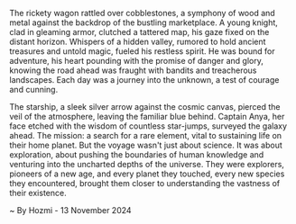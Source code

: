 
The rickety wagon rattled over cobblestones, a symphony of wood and metal against the backdrop of the bustling marketplace.  A young knight, clad in gleaming armor, clutched a tattered map, his gaze fixed on the distant horizon.  Whispers of a hidden valley, rumored to hold ancient treasures and untold magic, fueled his restless spirit.  He was bound for adventure, his heart pounding with the promise of danger and glory, knowing the road ahead was fraught with bandits and treacherous landscapes. Each day was a journey into the unknown, a test of courage and cunning.

The starship, a sleek silver arrow against the cosmic canvas, pierced the veil of the atmosphere, leaving the familiar blue behind.  Captain Anya, her face etched with the wisdom of countless star-jumps, surveyed the galaxy ahead.  The mission: a search for a rare element, vital to sustaining life on their home planet.  But the voyage wasn't just about science.  It was about exploration, about pushing the boundaries of human knowledge and venturing into the uncharted depths of the universe.  They were explorers, pioneers of a new age, and every planet they touched, every new species they encountered, brought them closer to understanding the vastness of their existence. 

~ By Hozmi - 13 November 2024
